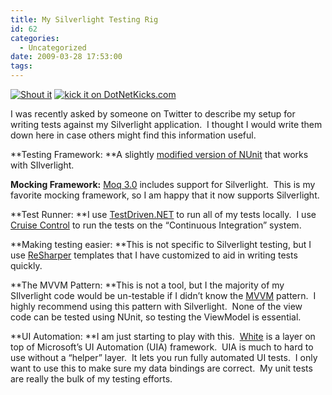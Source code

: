 ```yaml
---
title: My Silverlight Testing Rig
id: 62
categories:
  - Uncategorized
date: 2009-03-28 17:53:00
tags:
---
```


[![Shout it](http://dotnetshoutout.com/image.axd?url=http%3A%2F%2Fwww.houseofbilz.com%2Farchive%2F2009%2F03%2F28%2Fmy-silverlight-testing-rig.aspx)](http://dotnetshoutout.com/My-Silverlight-Testing-Rig) [![kick it on DotNetKicks.com](http://www.dotnetkicks.com/Services/Images/KickItImageGenerator.ashx?url=http%3a%2f%2fwww.houseofbilz.com%2farchive%2f2009%2f03%2f28%2fmy-silverlight-testing-rig.aspx)](http://www.dotnetkicks.com/kick/?url=http%3a%2f%2fwww.houseofbilz.com%2farchive%2f2009%2f03%2f28%2fmy-silverlight-testing-rig.aspx)   

I was recently asked by someone on Twitter to describe my setup for writing tests against my Silverlight application.&#160; I thought I would write them down here in case others might find this information useful.

**Testing Framework: **A slightly [modified version of NUnit](http://weblogs.asp.net/nunitaddin/archive/2008/05/01/silverlight-nunit-projects.aspx) that works with SIlverlight.

**Mocking Framework:** [Moq 3.0](http://code.google.com/p/moq/) includes support for Silverlight.&#160; This is my favorite mocking framework, so I am happy that it now supports Silverlight.

**Test Runner: **I use [TestDriven.NET](http://testdriven.net/) to run all of my tests locally.&#160; I use [Cruise Control](http://confluence.public.thoughtworks.org/display/CCNET/Welcome+to+CruiseControl.NET) to run the tests on the “Continuous Integration” system.

**Making testing easier: **This is not specific to Silverlight testing, but I use [ReSharper](http://www.jetbrains.com/resharper/index.html) templates that I have customized to aid in writing tests quickly.

**The MVVM Pattern: **This is not a tool, but I the majority of my SIlverlight code would be un-testable if I didn’t know the [MVVM](http://www.orbifold.net/default/?p=550) pattern.&#160; I highly recommend using this pattern with Silverlight.&#160; None of the view code can be tested using NUnit, so testing the ViewModel is essential.

**UI Automation: **I am just starting to play with this.&#160; [White](http://www.codeplex.com/white) is a layer on top of Microsoft’s UI Automation (UIA) framework.&#160; UIA is much to hard to use without a “helper” layer.&#160; It lets you run fully automated UI tests.&#160; I only want to use this to make sure my data bindings are correct.&#160; My unit tests are really the bulk of my testing efforts.